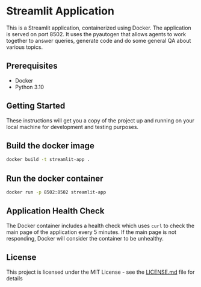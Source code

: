 # Streamlit Application

This is a Streamlit application, containerized using Docker. The application is served on port 8502. It uses the pyautogen that allows agents to work together to answer queries, generate code and 
do some general QA about various topics.   

## Prerequisites

- Docker
- Python 3.10

## Getting Started

These instructions will get you a copy of the project up and running on your local machine for development and testing purposes.

## Build the docker image    
```bash
docker build -t streamlit-app .
```
## Run the docker container   
```bash
docker run -p 8502:8502 streamlit-app
```

## Application Health Check

The Docker container includes a health check which uses `curl` to check the main page of the application every 5 minutes. If the main page is not responding, Docker will consider the container to be unhealthy.   

## License

This project is licensed under the MIT License - see the [LICENSE.md](./LICENSE) file for details
